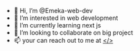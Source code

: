 - 👋 Hi, I’m @Emeka-web-dev
- 👀 I’m interested in web development
- 🌱 I’m currently learning next js
- 💞️ I’m looking to collaborate on big project
- 📫 your can reach out to me at <a href="https://emeka-resume.vercel.app"></>

<!---
Emeka-web-dev/Emeka-web-dev is a ✨ special ✨ repository because its `README.md` (this file) appears on your GitHub profile.
You can click the Preview link to take a look at your changes.
--->
